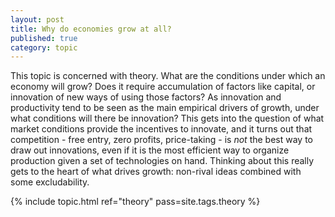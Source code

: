 ```yaml
---
layout: post
title: Why do economies grow at all?
published: true
category: topic
---
```


This topic is concerned with theory. What are the conditions under which an economy will grow? Does it require accumulation of factors like capital, or innovation of new ways of using those factors? As innovation and productivity tend to be seen as the main empirical drivers of growth, under what conditions will there be innovation? This gets into the question of what market conditions provide the incentives to innovate, and it turns out that competition - free entry, zero profits, price-taking - is *not* the best way to draw out innovations, even if it is the most efficient way to organize production given a set of technologies on hand. Thinking about this really gets to the heart of what drives growth: non-rival ideas combined with some excludability.

{% include topic.html ref="theory" pass=site.tags.theory %}
